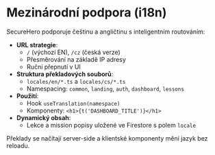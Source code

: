 # Mezinárodní podpora (i18n)

SecureHero podporuje češtinu a angličtinu s inteligentním routováním:

- **URL strategie**:
  - `/` (výchozí EN), `/cz` (česká verze)
  - Přesměrování na základě IP adresy
  - Ruční přepnutí v UI
- **Struktura překladových souborů**:
  - `locales/en/*.ts` a `locales/cs/*.ts`
  - Namespacing: `common`, `landing`, `auth`, `dashboard`, `lessons`
- **Použití**:
  - Hook `useTranslation(namespace)`
  - Komponenty: `<h1>{t('DASHBOARD_TITLE')}</h1>`
- **Dynamický obsah**:
  - Lekce a mission popisy uložené ve Firestore s polem `locale`

Překlady se načítají server-side a klientské komponenty mění jazyk bez reloadu.